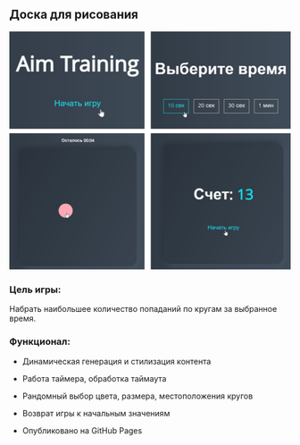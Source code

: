 ## Доска для рисования

[![image info](./img/preview.png)](https://lomeshyza.github.io/AIM_Game/)

### Цель игры:

Набрать наибольшее количество попаданий по кругам за выбранное время.

### Функционал: 

- Динамическая генерация и стилизация контента

- Работа таймера, обработка таймаута

- Рандомный выбор цвета, размера, местоположения кругов

- Возврат игры к начальным значениям

- Опубликовано на GitHub Pages